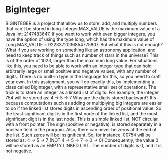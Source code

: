 # BigInteger
BIGINTEGER is a project that allow us to store, add, and multiply numbers that can't be stored in long. 
Integer.MAX_VALUE is the maximum value of a Java int: 2147483647. If you want to work with even bigger integers, you have the option of using the type long, which has the maximum value of Long.MAX_VALUE = 9223372036854775807. 
But what if this is not enough? What if you are working on something like an astronomy application, and need to keep track of things such as number of stars in the universe? This is of the order of 1023, larger than the maximum long value. For situations like this, you need to be able to work with an integer type that can hold arbitrarily large or small positive and negative values, with any number of digits. There is no built-in type in the language for this, so you need to craft your own. In this assignment, you will do exactly this, by implementing a class called BigInteger, with a representative small set of operations. 
The trick is to store an integer as a linked list of digits. For example, the integer 754 will be stored as: 
   4 -> 5 -> 7
Why are the digits stored backward? It's because computations such as adding or multiplying big integers are easier to do if the linked list stores digits in ascending order of positional value. So the least significant digit is in the first node of the linked list, and the most significant digit is in the last node. 
This is a simple linked list, NOT circular, with a front pointer. The sign (positive or negative), is stored separately in a boolean field in the program. 
Also, there can never be zeros at the end of the list. Such zeros will be insignificant. So, for instance, 00754 will be stored as: 
   4 -> 5 -> 7 (NOT 4 -> 5 -> 7 -> 0 -> 0)
Consequently, the value 0 will be stored as an EMPTY LINKED LIST. The number of digits is 0, and it is not negative.
